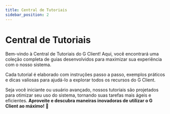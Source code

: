 ```yaml
---
title: Central de Tutoriais
sidebar_position: 2
---
```


# Central de Tutoriais

Bem-vindo à Central de Tutoriais do G Client! Aqui, você encontrará uma coleção completa de guias desenvolvidos para maximizar sua experiência com o nosso sistema.

Cada tutorial é elaborado com instruções passo a passo, exemplos práticos e dicas valiosas para ajudá-lo a explorar todos os recursos do G Client.

Seja você iniciante ou usuário avançado, nossos tutoriais são projetados para otimizar seu uso do sistema, tornando suas tarefas mais ágeis e eficientes. **Aproveite e descubra maneiras inovadoras de utilizar o G Client ao máximo!** 🚀
